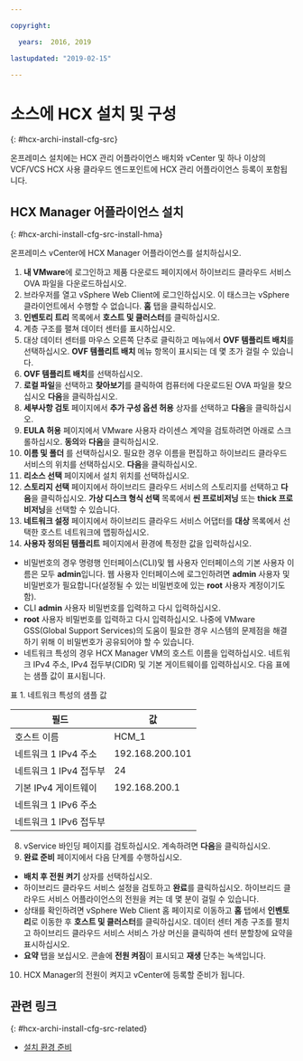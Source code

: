 ```yaml
---

copyright:

  years:  2016, 2019

lastupdated: "2019-02-15"

---
```

# 소스에 HCX 설치 및 구성
{: #hcx-archi-install-cfg-src}

온프레미스 설치에는 HCX 관리 어플라이언스 배치와 vCenter 및 하나 이상의 VCF/VCS HCX 사용 클라우드 엔드포인트에 HCX 관리 어플라이언스 등록이 포함됩니다.

## HCX Manager 어플라이언스 설치
{: #hcx-archi-install-cfg-src-install-hma}

온프레미스 vCenter에 HCX Manager 어플라이언스를 설치하십시오.

1. **내 VMware**에 로그인하고 제품 다운로드 페이지에서 하이브리드 클라우드 서비스 OVA 파일을 다운로드하십시오.
2. 브라우저를 열고 vSphere Web Client에 로그인하십시오. 이 태스크는 vSphere 클라이언트에서 수행할 수 없습니다. **홈** 탭을 클릭하십시오.
3. **인벤토리 트리** 목록에서 **호스트 및 클러스터**를 클릭하십시오.
4. 계층 구조를 펼쳐 데이터 센터를 표시하십시오.
5. 대상 데이터 센터를 마우스 오른쪽 단추로 클릭하고 메뉴에서 **OVF 템플리트 배치**를 선택하십시오. **OVF 템플리트 배치** 메뉴 항목이 표시되는 데 몇 초가 걸릴 수 있습니다.
6. **OVF 템플리트 배치**를 선택하십시오.
  1. **로컬 파일**을 선택하고 **찾아보기**를 클릭하여 컴퓨터에 다운로드된 OVA 파일을 찾으십시오 **다음**을 클릭하십시오.
  2. **세부사항 검토** 페이지에서 **추가 구성 옵션 허용** 상자를 선택하고 **다음**을 클릭하십시오.
  3. **EULA 허용** 페이지에서 VMware 사용자 라이센스 계약을 검토하려면 아래로 스크롤하십시오. **동의**와 **다음**을 클릭하십시오.
  4. **이름 및 폴더** 를 선택하십시오. 필요한 경우 이름을 편집하고 하이브리드 클라우드 서비스의 위치를 선택하십시오. **다음**을 클릭하십시오.
  5. **리소스 선택** 페이지에서 설치 위치를 선택하십시오.
  6. **스토리지 선택** 페이지에서 하이브리드 클라우드 서비스의 스토리지를 선택하고 **다음**을 클릭하십시오. **가상 디스크 형식 선택** 목록에서 **씬 프로비저닝** 또는 **thick 프로비저닝**을 선택할 수 있습니다.
  7. **네트워크 설정** 페이지에서 하이브리드 클라우드 서비스 어댑터를 **대상** 목록에서 선택한 호스트 네트워크에 맵핑하십시오.
7. **사용자 정의된 템플리트** 페이지에서 환경에 특정한 값을 입력하십시오.
  * 비밀번호의 경우 명령행 인터페이스(CLI)및 웹 사용자 인터페이스의 기본 사용자 이름은 모두 **admin**입니다. 웹 사용자 인터페이스에 로그인하려면 **admin** 사용자 및 비밀번호가 필요합니다(설정될 수 있는 비밀번호에 있는 **root** 사용자 계정이기도 함).
  * CLI **admin** 사용자 비밀번호를 입력하고 다시 입력하십시오.
  * **root** 사용자 비밀번호를 입력하고 다시 입력하십시오. 나중에 VMware GSS(Global Support Services)의 도움이 필요한 경우 시스템의 문제점을 해결하기 위해 이 비밀번호가 공유되어야 할 수 있습니다.
  * 네트워크 특성의 경우 HCX Manager VM의 호스트 이름을 입력하십시오. 네트워크 IPv4 주소, IPv4 접두부(CIDR) 및 기본 게이트웨이를 입력하십시오. 다음 표에는 샘플 값이 표시됩니다.

표 1. 네트워크 특성의 샘플 값

| 필드                    |값           |
|--------------------------|-----------------|
|호스트 이름                 | HCM_1           |
| 네트워크 1 IPv4 주소   | 192.168.200.101 |
| 네트워크 1 IPv4 접두부    | 24              |
| 기본 IPv4 게이트웨이     | 192.168.200.1   |
| 네트워크 1 IPv6 주소   |                 |
| 네트워크 1 IPv6 접두부    |                 |

8. vService 바인딩 페이지를 검토하십시오. 계속하려면 **다음**을 클릭하십시오.
9. **완료 준비** 페이지에서 다음 단계를 수행하십시오.
  * **배치 후 전원 켜기** 상자를 선택하십시오.
  * 하이브리드 클라우드 서비스 설정을 검토하고 **완료**를 클릭하십시오. 하이브리드 클라우드 서비스 어플라이언스의 전원을 켜는 데 몇 분이 걸릴 수 있습니다.
  * 상태를 확인하려면 vSphere Web Client 홈 페이지로 이동하고 **홈** 탭에서 **인벤토리**로 이동한 후 **호스트 및 클러스터**를 클릭하십시오. 데이터 센터 계층 구조를 펼치고 하이브리드 클라우드 서비스 서비스 가상 머신을 클릭하여 센터 분할창에 요약을 표시하십시오.
  * **요약** 탭을 보십시오. 콘솔에 **전원 켜짐**이 표시되고 **재생** 단추는 녹색입니다.
10. HCX Manager의 전원이 켜지고 vCenter에 등록할 준비가 됩니다.

## 관련 링크
{: #hcx-archi-install-cfg-src-related}

* [설치 환경 준비](/docs/services/vmwaresolutions/archiref/hcx-archi?topic=vmware-solutions-hcx-archi-prep-install)
